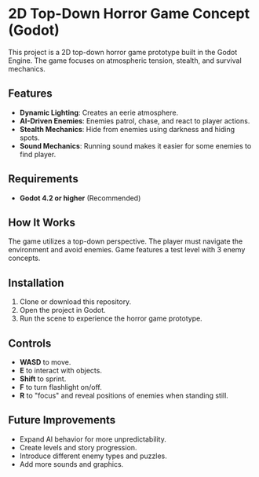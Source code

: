 # 2D Top-Down Horror Game Concept (Godot)

This project is a 2D top-down horror game prototype built in the Godot Engine. The game focuses on atmospheric tension, stealth, and survival mechanics.

## Features
- **Dynamic Lighting**: Creates an eerie atmosphere.
- **AI-Driven Enemies**: Enemies patrol, chase, and react to player actions.
- **Stealth Mechanics**: Hide from enemies using darkness and hiding spots.
- **Sound Mechanics**: Running sound makes it easier for some enemies to find player. 

## Requirements
- **Godot 4.2 or higher** (Recommended)

## How It Works
The game utilizes a top-down perspective. The player must navigate the environment and avoid enemies. Game features a test level with 3 enemy concepts.

## Installation
1. Clone or download this repository.
2. Open the project in Godot.
3. Run the scene to experience the horror game prototype.

## Controls
- **WASD** to move.
- **E** to interact with objects.
- **Shift** to sprint.
- **F** to turn flashlight on/off.
- **R** to "focus" and reveal positions of enemies when standing still.

## Future Improvements
- Expand AI behavior for more unpredictability.
- Create levels and story progression.
- Introduce different enemy types and puzzles.
- Add more sounds and graphics.
